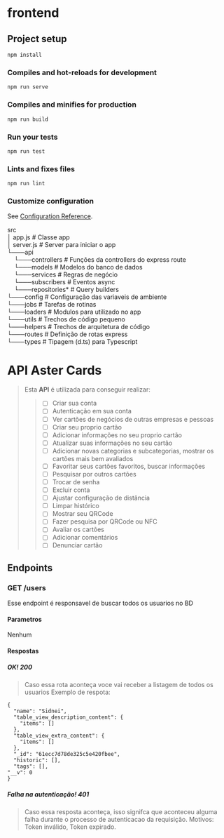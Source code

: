 # frontend

## Project setup
```
npm install
```

### Compiles and hot-reloads for development
```
npm run serve
```

### Compiles and minifies for production
```
npm run build
```

### Run your tests
```
npm run test
```

### Lints and fixes files
```
npm run lint
```

### Customize configuration
See [Configuration Reference](https://cli.vuejs.org/config/).

src <br>
│   app.js          # Classe app <br>
│   server.js       # Server para iniciar o app <br>
└───api              <br>
&nbsp;&nbsp;&nbsp; └───controllers   # Funções da controllers do express route <br>
&nbsp;&nbsp;&nbsp; └───models        # Modelos do banco de dados <br>
&nbsp;&nbsp;&nbsp; └───services      # Regras de negócio <br>
&nbsp;&nbsp;&nbsp; └───subscribers   # Eventos async  <br>
&nbsp;&nbsp;&nbsp; └───repositories* # Query builders  <br>
└───config          # Configuração das variaveis de ambiente <br>
└───jobs            # Tarefas de rotinas <br>
└───loaders         # Modulos para utilizado no app <br>
└───utils           # Trechos de código pequeno <br>
└───helpers         # Trechos de arquitetura de código <br>
└───routes          # Definição de rotas express <br>
└───types           # Tipagem (d.ts) para Typescript <br>

# API Aster Cards

> Esta **API** é utilizada para conseguir realizar: 
>> - [ ] Criar sua conta
>> - [ ] Autenticação em sua conta 
>> - [ ] Ver cartões de negócios de outras empresas e pessoas
>> - [ ] Criar seu proprio cartão 
>> - [ ] Adicionar informações no seu proprio cartão
>> - [ ] Atualizar suas informações no seu cartão
>> - [ ] Adicionar novas categorias e subcategorias, mostrar os cartões mais bem avaliados
>> - [ ] Favoritar seus cartões favoritos, buscar informações
>> - [ ] Pesquisar por outros cartões
>> - [ ] Trocar de senha
>> - [ ] Excluir conta
>> - [ ] Ajustar configuração de distância
>> - [ ] Limpar histórico
>> - [ ] Mostrar seu QRCode
>> - [ ] Fazer pesquisa por QRCode ou NFC
>> - [ ] Avaliar os cartões
>> - [ ] Adicionar comentários
>> - [ ] Denunciar cartão

## Endpoints
### GET /users
Esse endpoint é responsavel de buscar todos os usuarios no BD

#### Parametros
Nenhum

#### Respostas
##### OK! 200
> Caso essa rota aconteça voce vai receber a listagem de todos os usuarios
Exemplo de respota:
```
{
  "name": "Sidnei",
  "table_view_description_content": {
    "items": []
  },
  "table_view_extra_content": {
    "items": []
  },
  "_id": "61ecc7d78de325c5e420fbee",
  "historic": [],
  "tags": [],
"__v": 0
}
```

##### Falha na autenticação! 401
> Caso essa resposta aconteça, isso signifca que aconteceu alguma falha durante o processo de autenticacao da requisição.
Motivos: Token inválido, Token expirado.
